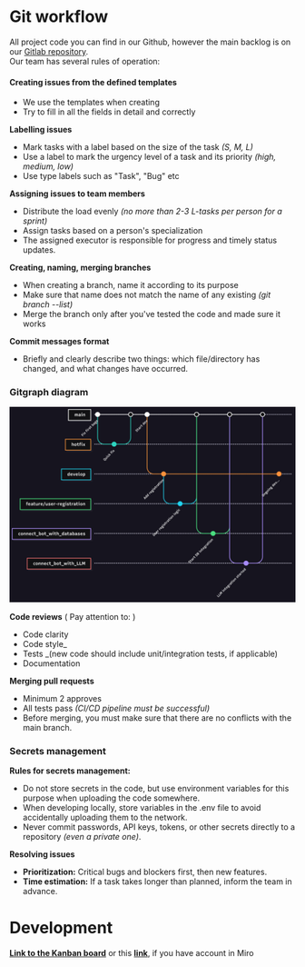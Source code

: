 
# Git workflow
All project code you can find in our Github, however the main backlog is on our [Gitlab repository](https://gitlab.pg.innopolis.university/dashboard/issues?sort=created_date&state=opened&assignee_username[]=d.evdokimova).<br>
Our team has several rules of operation:

#### Creating issues from the defined templates
 - We use the templates when creating
 - Try to fill in all the fields in detail and correctly

**Labelling issues**
 - Mark tasks with a label based on the size of the task _(S, M, L)_
 - Use a label to mark the urgency level of a task and its priority _(high, medium, low)_
 - Use type labels such as "Task", "Bug" etc

**Assigning issues to team members**
 - Distribute the load evenly _(no more than 2-3 L-tasks per person for a sprint)_
 - Assign tasks based on a person's specialization
 - The assigned executor is responsible for progress and timely status updates.

**Creating, naming, merging branches**
 - When creating a branch, name it according to its purpose
 - Make sure that name does not match the name of any existing _(git branch --list)_
 - Merge the branch only after you've tested the code and made sure it works

**Commit messages format**
 - Briefly and clearly describe two things: which file/directory has changed, and what changes have occurred.

### Gitgraph diagram
![GitGraph diagram](structure/Gitgraph_workflow_diagram.png)

**Code reviews** ( Pay attention to: )
 - Code clarity
 - Code style_
 - Tests _(new code should include unit/integration tests, if applicable)
 - Documentation

**Merging pull requests**
 - Minimum 2 approves
 - All tests pass _(CI/CD pipeline must be successful)_
 - Before merging, you must make sure that there are no conflicts with the main branch.

### Secrets management 
**Rules for secrets management:**
- Do not store secrets in the code, but use environment variables for this purpose when uploading the code somewhere.
- When developing locally, store variables in the .env file to avoid accidentally uploading them to the network.
- Never commit passwords, API keys, tokens, or other secrets directly to a repository _(even a private one)_.

**Resolving issues** 
 - **Prioritization:** Critical bugs and blockers first, then new features.
 - **Time estimation:** If a task takes longer than planned, inform the team in advance.
   
# Development
[**Link to the Kanban board**](https://drive.google.com/file/d/1lvN3w-KCPvQyGvFbfXvM-mOQlku4nOV4/view?usp=sharing) or this [**link**](https://drive.google.com/file/d/1SAXZeP9y6pCJRFgHrx-MF7KEN2ItJ8R5/view?usp=sharing), if you have account in Miro 
